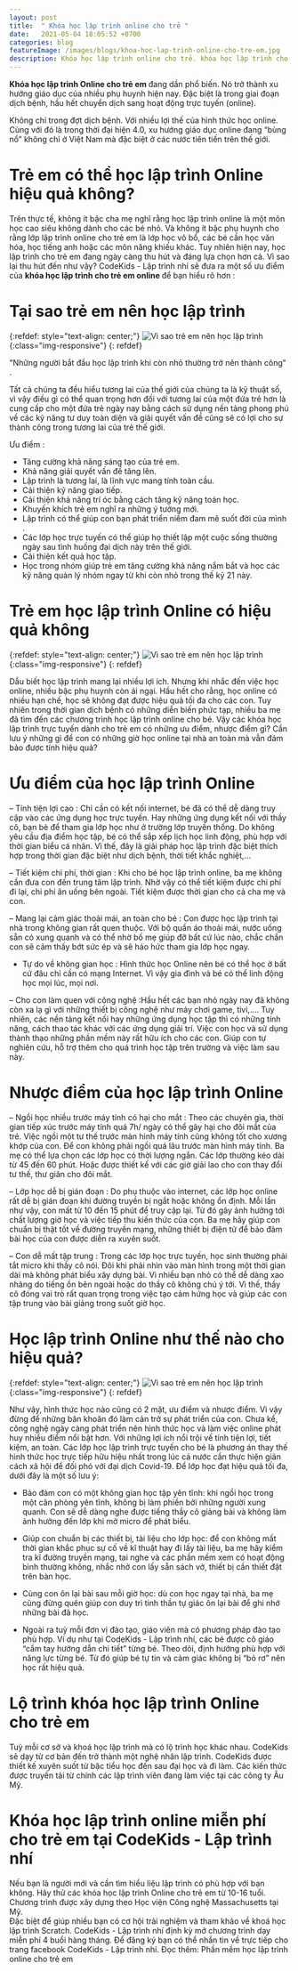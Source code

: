 ```yaml
---
layout: post
title:  " Khóa học lập trình online cho trẻ "
date:   2021-05-04 18:05:52 +0700
categories: blog
featureImage: /images/blogs/khoa-hoc-lap-trinh-online-cho-tre-em.jpg
description: Khóa học lập trình online cho trẻ. khóa học lập trình cho bé
---
```


<b>Khóa học lập trình Online cho trẻ em </b> đang dần phổ biến. Nó trở thành xu hướng giáo dục của nhiều phụ huynh hiện nay. Đặc biệt là trong giai đoạn dịch bệnh, hầu hết chuyển dịch sang hoạt động trực tuyến (online). 

Không chỉ trong đợt dịch bệnh. Với nhiều lợi thế của hình thức học online. Cùng với đó là trong thời đại hiện 4.0, xu hướng giáo dục online đang “bùng nổ” không chỉ ở Việt Nam mà đặc biệt ở các nước tiên tiến trên thế giới.

# **Trẻ em có thể học lập trình Online hiệu quả không?**

Trên thực tế, không ít bậc cha mẹ nghĩ rằng học lập trình online là một môn học cao siêu không dành cho các bé nhỏ. Và không ít bậc phụ huynh cho rằng lớp lập trình online cho trẻ em là lớp học vô bổ, các bé cần học văn hóa, học tiếng anh hoặc các môn năng khiếu khác.
Tuy nhiên hiện nay, học lập trình cho trẻ em đang ngày càng thu hút và đáng lựa chọn hơn cả. Vì sao lại thu hút đến như vậy? CodeKids - Lập trình nhí sẽ đưa ra một số ưu điểm của <b>khóa học lập trình cho trẻ em online </b> để bạn hiểu rõ hơn :

# **Tại sao trẻ em nên học lập trình**

{:refdef: style="text-align: center;"}
![Vì sao trẻ em nên học lập trình  ](/images/blogs/tai-sao-tre-em-nen-hoc-lap-trinh.jpg){:class="img-responsive"}
{: refdef}

"Những người bắt đầu học lập trình khi còn nhỏ thường trở nên thành công" .

Tất cả chúng ta đều hiểu tương lai của thế giới của chúng ta là kỹ thuật số, vì vậy điều gì có thể quan trọng hơn đối với tương lai của một đứa trẻ hơn là cung cấp cho một đứa trẻ ngày nay bằng cách sử dụng nền tảng phong phú về các kỹ năng tư duy toàn diện và giải quyết vấn đề cũng sẽ có lợi cho sự thành công trong tương lai của trẻ thế giới.

Ưu điểm :

- Tăng cường khả năng sáng tạo của trẻ em.
- Khả năng giải quyết vấn đề tăng lên.
- Lập trình là tương lai, là lĩnh vực mang tính toàn cầu.
- Cải thiện kỹ năng giao tiếp.
- Cải thiện khả năng trí óc bằng cách tăng kỹ năng toán học.
- Khuyến khích trẻ em nghĩ ra những ý tưởng mới.
- Lập trình có thể giúp con bạn phát triển niềm đam mê suốt đời của mình .
- Các lớp học trực tuyến có thể giúp họ thiết lập một cuộc sống thường ngày sau tình huống đại dịch này trên thế giới.
- Cải thiện kết quả học tập.
- Học trong nhóm giúp trẻ em tăng cường khả năng nắm bắt và học các kỹ năng quản lý nhóm ngay từ khi còn nhỏ trong thế kỷ 21 này.

# **Trẻ em học lập trình Online có hiệu quả không**


{:refdef: style="text-align: center;"}
![Vì sao trẻ em nên học lập trình  ](/images/blogs/tre-em-hoc-lap-trinh-online-co-hieu-qua-khong.jpg){:class="img-responsive"}
{: refdef}

Dẫu biết học lập trình mang lại nhiều lợi ích. Nhưng khi nhắc đến việc học online, nhiều bậc phụ huynh còn ái ngại. Hầu hết cho rằng, học online có nhiều hạn chế, học sẽ không đạt được hiệu quả tối đa cho các con.
Tuy nhiên trong thời gian dịch bệnh có những diễn biến phức tạp, nhiều ba mẹ đã tìm đến các chương trình học lập trình online cho bé. Vậy các khóa học lập trình trực tuyến dành cho trẻ em có những ưu điểm, nhược điểm gì? Cần lưu ý những gì để con có những giờ học online tại nhà an toàn mà vẫn đảm bảo được tính hiệu quả? 


# **Ưu điểm của học lập trình Online**

– Tính tiện lợi cao : Chỉ cần có kết nối internet, bé đã có thể dễ dàng truy cập vào các ứng dụng học trực tuyến. Hay những ứng dụng kết nối với thầy cô, bạn bè để tham gia lớp học như ở trường lớp truyền thống. Do không yêu cầu địa điểm học tập, bé có thể sắp xếp lịch học linh động, phù hợp với thời gian biểu cá nhân. Vì thế, đây là giải pháp học lập trình đặc biệt thích hợp trong thời gian đặc biệt như dịch bệnh, thời tiết khắc nghiệt,...

– Tiết kiệm chi phí, thời gian : Khi cho bé học lập trình online, ba mẹ không cần đưa con đến trung tâm lập trình. Nhờ vậy có thể tiết kiệm được chi phí đi lại, chi phí ăn uống bên ngoài. Tiết kiệm được thời gian cho cả cha mẹ và con. 

– Mang lại cảm giác thoải mái, an toàn cho bé : Con được học lập trình tại nhà trong không gian rất quen thuộc. Với bộ quần áo thoải mái, nước uống sẵn có xung quanh và có thể nhờ bố mẹ giúp đỡ bất cứ lúc nào, chắc chắn con sẽ cảm thấy bớt sức ép và sẽ háo hức tham gia lớp học ngay.

- Tự do về không gian học : Hình thức học Online nên bé có thể học ở bất cứ đâu chỉ cần có mạng Internet. Vì vậy gia đình và bé có thể linh động học mọi lúc, mọi nơi.

– Cho con làm quen với công nghệ :Hầu hết các bạn nhỏ ngày nay đã không còn xa lạ gì với những thiết bị công nghệ như máy chơi game, tivi,.... Tuy nhiên, các nền tảng kết nối hay những ứng dụng học tập thì có những tính năng, cách thao tác khác với các ứng dụng giải trí. Việc con học và sử dụng thành thạo những phần mềm này rất hữu ích cho các con. Giúp con tự nghiên cứu, hỗ trợ thêm cho quá trình học tập trên trường và việc làm sau này.

# **Nhược điểm của học lập trình Online**

– Ngồi học nhiều trước máy tính có hại cho mắt : Theo các chuyên gia, thời gian tiếp xúc trước máy tính quá 7h/ ngày có thể gây hại cho đôi mắt của trẻ. Việc ngồi một tư thế trước màn hình máy tính cũng không tốt cho xương khớp của con. 
Để con không phải ngồi quá lâu trước màn hình máy tính. Ba mẹ có thể lựa chọn các lớp học có thời lượng ngắn. Các lớp thường kéo dài từ 45 đến 60 phút. Hoặc được thiết kế với các giờ giải lao cho con thay đổi tư thế, thư giãn cho đôi mắt.

– Lớp học dễ bị gián đoạn : Do phụ thuộc vào internet, các lớp học online rất dễ bị gián đoạn khi đường truyền bị ngắt hoặc không ổn định. Mỗi lần như vậy, con mất từ 10 đến 15 phút để truy cập lại. Từ đó gây ảnh hưởng tới chất lượng giờ học và việc tiếp thu kiến thức của con. Ba mẹ hãy giúp con chuẩn bị thật tốt về đường truyền mạng, những thiết bị điện tử để bảo đảm bài học của con được diễn ra xuyên suốt.

– Con dễ mất tập trung : Trong các lớp học trực tuyến, học sinh thường phải tắt micro khi thầy cô nói. Đôi khi phải nhìn vào màn hình trong một thời gian dài mà không phát biểu xây dựng bài. Vì nhiều bạn nhỏ có thể dễ dàng xao nhãng do tiếng ồn bên ngoài hoặc do thầy cô không chú ý tới. Vì thế, thầy cô đóng vai trò rất quan trọng trong việc tạo cảm hứng học và giúp các con tập trung vào bài giảng trong suốt giờ học.


# **Học lập trình Online như thế nào cho hiệu quả?**

{:refdef: style="text-align: center;"}
![Vì sao trẻ em nên học lập trình  ](/images/blogs/hoc-online-nhu-the-nao-cho-hieu-qua.jpg){:class="img-responsive"}
{: refdef}

Như vậy, hình thức học nào cũng có 2 mặt, ưu điểm và nhược điểm. Vì vậy đừng để những băn khoăn đó làm cản trở sự phát triển của con. Chưa kể, công nghệ ngày càng phát triển nên hình thức học và làm việc online phát huy nhiều điểm nổi bật hơn. 
Với những lợi ích nổi trội về tính tiện lợi, tiết kiệm, an toàn. Các lớp học lập trình trực tuyến cho bé là phương án thay thế hình thức học trực tiếp hữu hiệu nhất trong lúc cả nước cần thực hiện giãn cách xã hội để đối phó với đại dịch Covid-19. Để lớp học đạt hiệu quả tối đa, dưới đây là một số lưu ý:

- Bảo đảm con có một không gian học tập yên tĩnh: khi ngồi học trong một căn phòng yên tĩnh, không bị làm phiền bởi những người xung quanh. Con sẽ dễ dàng nghe được tiếng thầy cô giảng bài và không làm ảnh hưởng đến lớp khi mở micro để phát biểu.

- Giúp con chuẩn bị các thiết bị, tài liệu cho lớp học: để con không mất thời gian khắc phục sự cố về kĩ thuật hay đi lấy tài liệu, ba mẹ hãy kiểm tra kĩ đường truyền mạng, tai nghe và các phần mềm xem có hoạt động bình thường không, nhắc nhở con lấy sẵn sách vở, thiết bị cần thiết đặt trên bàn học.

- Cùng con ôn lại bài sau mỗi giờ học: dù con học ngay tại nhà, ba mẹ cũng đừng quên giúp con duy trì tinh thần tự giác ôn lại bài để ghi nhớ những bài đã học.

- Ngoài ra tuỳ mỗi đơn vị đào tạo, giáo viên mà có phương pháp đào tạo phù hợp. Ví dụ như tại CodeKids - Lập trình nhí, các bé được cô giáo “cầm tay hướng dẫn chi tiết” từng bé. Theo dõi, định hướng phù hợp với năng lực từng bé. Từ đó giúp bé tự tin và cảm giác không bị “bỏ rơ” nên học rất hiệu quả.

# **Lộ trình khóa học lập trình Online cho trẻ em**

Tuỳ mỗi cơ sở và khoá học lập trình mà có lộ trình học khác nhau. CodeKids sẽ dạy từ cơ bản đến trở thành một nghệ nhân lập trình. CodeKids được thiết kế xuyên suốt từ bậc tiểu học đến sau đại học và đi làm. Các kiến thức được truyền tải từ chính các lập trình viên đang làm việc tại các công ty Âu Mỹ.

# **Khóa học lập trình online miễn phí cho trẻ em tại CodeKids - Lập trình nhí**

Nếu bạn là người mới và cần tìm hiểu liệu lập trình có phù hợp với bạn không. Hãy thử các khóa học lập trình Online cho trẻ em từ 10-16 tuổi. Chương trình được xây dựng theo Học viện Công nghệ Massachusetts tại Mỹ.  
Đặc biệt để giúp nhiều bạn có cơ hội trải nghiệm và tham khảo về khoá học lập trình Scratch. CodeKids - Lập trình nhí định kỳ mở chương trình dạy miễn phí 4 buổi hàng tháng. Để đăng ký bạn có thể nhắn tin về trực tiếp cho trang facebook CodeKids - Lập trình nhí.
Đọc thêm: Phần mềm học lập trình online cho trẻ em
















